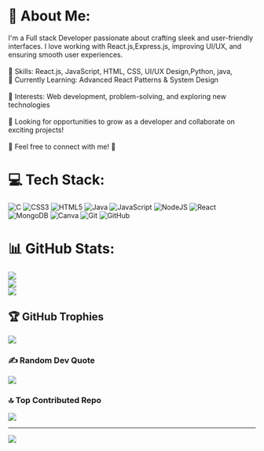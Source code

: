 ﻿# 💫 About Me:
I'm a Full stack Developer passionate about crafting sleek and user-friendly interfaces. I love working with React.js,Express.js, improving UI/UX, and ensuring smooth user experiences.<br><br>🔹 Skills: React.js, JavaScript, HTML, CSS, UI/UX Design,Python, java,<br>🔹 Currently Learning: Advanced React Patterns & System Design <br><br>🔹 Interests: Web development, problem-solving, and exploring new technologies<br><br>📌 Looking for opportunities to grow as a developer and collaborate on exciting projects!<br><br>💬 Feel free to connect with me! 🚀



# 💻 Tech Stack:
![C](https://img.shields.io/badge/c-%2300599C.svg?style=for-the-badge&logo=c&logoColor=white)
![CSS3](https://img.shields.io/badge/css3-%231572B6.svg?style=for-the-badge&logo=css3&logoColor=white)
![HTML5](https://img.shields.io/badge/html5-%23E34F26.svg?style=for-the-badge&logo=html5&logoColor=white)
![Java](https://img.shields.io/badge/java-%23ED8B00.svg?style=for-the-badge&logo=openjdk&logoColor=white)
![JavaScript](https://img.shields.io/badge/javascript-%23323330.svg?style=for-the-badge&logo=javascript&logoColor=%23F7DF1E)
![NodeJS](https://img.shields.io/badge/node.js-6DA55F?style=for-the-badge&logo=node.js&logoColor=white)
![React](https://img.shields.io/badge/react-%2320232a.svg?style=for-the-badge&logo=react&logoColor=%2361DAFB)
![MongoDB](https://img.shields.io/badge/MongoDB-%234ea94b.svg?style=for-the-badge&logo=mongodb&logoColor=white)
![Canva](https://img.shields.io/badge/Canva-%2300C4CC.svg?style=for-the-badge&logo=Canva&logoColor=white)
![Git](https://img.shields.io/badge/git-%23F05033.svg?style=for-the-badge&logo=git&logoColor=white)
![GitHub](https://img.shields.io/badge/github-%23121011.svg?style=for-the-badge&logo=github&logoColor=white)

# 📊 GitHub Stats:
![](https://github-readme-stats.vercel.app/api?username=babubharaththeme=dark&hide_border=false&include_all_commits=false&count_private=false)<br/>
![](https://github-readme-streak-stats.herokuapp.com/?user=babubharath&theme=dark&hide_border=false)<br/>
![](https://github-readme-stats.vercel.app/api/top-langs/?username=babubharath&theme=dark&hide_border=false&include_all_commits=false&count_private=false&layout=compact)

## 🏆 GitHub Trophies
![](https://github-profile-trophy.vercel.app/?username=babubharath&theme=radical&no-frame=false&no-bg=true&margin-w=4)

### ✍ Random Dev Quote
![](https://quotes-github-readme.vercel.app/api?type=horizontal&theme=radical)

### 🔝 Top Contributed Repo
![](https://github-contributor-stats.vercel.app/api?username=babubharath&limit=5&theme=dark&combine_all_yearly_contributions=true)

---
[![](https://visitcount.itsvg.in/api?id=babubharath&icon=0&color=0)](https://visitcount.itsvg.in)

<!-- Proudly created with GPRM ( https://gprm.itsvg.in ) -->
